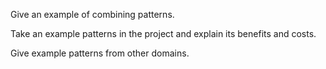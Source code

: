 <panel type="info" header="`W11.3a` Can combine multiple patterns to fit a context :star::star::star:" expanded no-close>
  <include src="../../book/designPatterns/more/combiningDesignPatterns/full.md" boilerplate />
  <panel header=":dart: Evidence" expanded>

Give an example of combining patterns.

  </panel>
</panel>

<panel type="info" header="`W11.3b` Can explain pros and cons of design patterns :star::star::star:" expanded no-close>
  <include src="../../book/designPatterns/more/usingDesignPatterns/full.md" boilerplate />
  <panel header=":dart: Evidence" expanded>

Take an example patterns in the project and explain its benefits and costs.

  </panel>
</panel>

<panel type="info" header="`W11.3c` Can differentiate between design patterns and principles :star::star::star:" expanded no-close>
  <include src="../../book/designPatterns/more/vsPrinciples/full.md" boilerplate />
<!-- TODO: add evidence -->
</panel>

<panel type="success" header="`W11.3d` Can explain how patterns exist beyond software design domain :star::star::star::star:" expanded no-close>
  <include src="../../book/designPatterns/more/otherTypesOfPatterns/full.md" boilerplate />
  <panel header=":dart: Evidence" expanded>

Give example patterns from other domains.

  </panel>
</panel>
